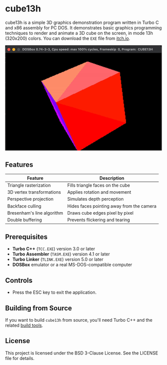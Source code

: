 # cube13h

cube13h is a simple 3D graphics demonstration program written in Turbo C and x86 assembly for PC DOS. It demonstrates basic graphics programming techniques to render and animate a 3D cube on the screen, in mode 13h (320x200) colors.
You can download the `EXE` file from [itch.io](https://ms0g.itch.io/cube13h).

![cube13h](IMG/cube13h.gif)

## Features

| Feature                                | Description                                 |
|----------------------------------------|---------------------------------------------|
| Triangle rasterization                 | Fills triangle faces on the cube            |
| 3D vertex transformations              | Applies rotation and movement               |
| Perspective projection                 | Simulates depth perception                  |
| Backface culling                       | Hides faces pointing away from the camera   |
| Bresenham's line algorithm             | Draws cube edges pixel by pixel             |
| Double buffering                       | Prevents flickering and tearing             |


## Prerequisites
- **Turbo C++** (`TCC.EXE`) version 3.0 or later  
- **Turbo Assembler** (`TASM.EXE`) version 4.1 or later  
- **Turbo Linker** (`TLINK.EXE`) version 5.0 or later  
- **DOSBox** emulator or a real MS-DOS-compatible computer

## Controls
- Press the ESC key to exit the application.

## Building from Source
If you want to build `cube13h` from source, you'll need Turbo C++ and the related [build tools](https://github.com/ms0g/breakout/tree/main/TOOLS/tcpp). 

## License

This project is licensed under the BSD 3-Clause License. See the LICENSE file for details.
